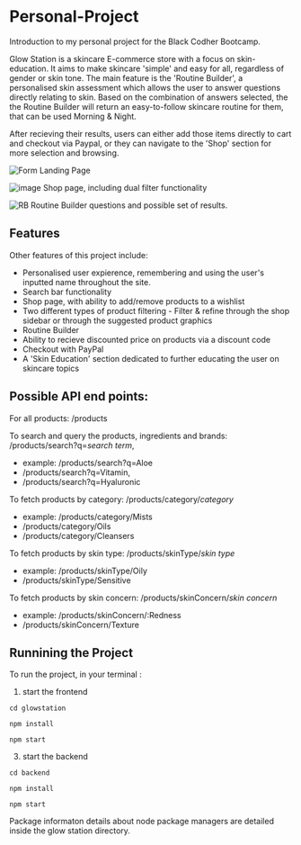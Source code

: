 # Personal-Project

Introduction to my personal project for the Black Codher Bootcamp.

Glow Station is a skincare E-commerce store with a focus on skin-education. It aims to make skincare 'simple' and easy for all, regardless of gender or skin tone.
The main feature is the 'Routine Builder', a personalised skin assessment which allows the user to answer questions directly relating to skin. Based on the combination of answers selected, the the Routine Builder will return an easy-to-follow skincare routine for them, that can be used Morning & Night.

After recieving their results, users can either add those items directly to cart and checkout via Paypal, or they can navigate to the 'Shop' section for more selection and browsing.

![Form](https://user-images.githubusercontent.com/69110329/105247960-853f1980-5b6d-11eb-89a3-089fc3779746.gif)
Landing Page

![image](https://user-images.githubusercontent.com/69110329/105247388-9fc4c300-5b6c-11eb-9390-482e105bc8b4.png)
Shop page, including dual filter functionality

![RB](https://user-images.githubusercontent.com/69110329/105247596-ef0af380-5b6c-11eb-833e-732ff21a4f1c.gif)
Routine Builder questions and possible set of results.

## Features

Other features of this project include:
- Personalised user expierence, remembering and using the user's inputted name throughout the site.
- Search bar functionality 
- Shop page, with ability to add/remove products to a wishlist
- Two different types of product filtering - Filter & refine through the shop sidebar or through the suggested product graphics 
- Routine Builder
- Ability to recieve discounted price on products via a discount code
- Checkout with PayPal
- A 'Skin Education' section dedicated to further educating the user on skincare topics

## Possible API end points:

For all products: /products

To search and query the products, ingredients and brands: /products/search?q=*search term*, 
- example: /products/search?q=Aloe
- /products/search?q=Vitamin, 
- /products/search?q=Hyaluronic

To fetch products by category: /products/category/*category*
- example: /products/category/Mists
- /products/category/Oils
- /products/category/Cleansers

To fetch products by skin type: /products/skinType/*skin type*
- example: /products/skinType/Oily
- /products/skinType/Sensitive

To fetch products by skin concern: /products/skinConcern/*skin concern*
- example: /products/skinConcern/:Redness
- /products/skinConcern/Texture

## Runnining the Project

To run the project, in your terminal :

1) start the frontend

```
cd glowstation

npm install

npm start

```
3) start the backend
```
cd backend

npm install

npm start
```
Package informaton details about node package managers are detailed inside the glow station directory.
